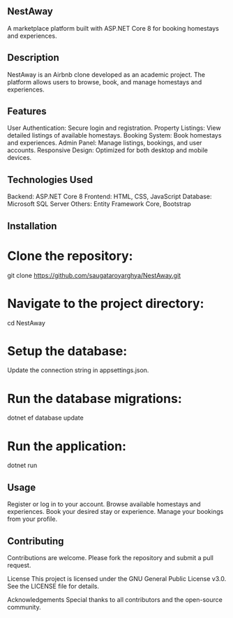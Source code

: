 ## NestAway
A marketplace platform built with ASP.NET Core 8 for booking homestays and experiences.

## Description
NestAway is an Airbnb clone developed as an academic project. The platform allows users to browse, book, and manage homestays and experiences.

## Features
User Authentication: Secure login and registration.
Property Listings: View detailed listings of available homestays.
Booking System: Book homestays and experiences.
Admin Panel: Manage listings, bookings, and user accounts.
Responsive Design: Optimized for both desktop and mobile devices.
## Technologies Used
Backend: ASP.NET Core 8
Frontend: HTML, CSS, JavaScript
Database: Microsoft SQL Server
Others: Entity Framework Core, Bootstrap
## Installation
# Clone the repository:

git clone https://github.com/saugataroyarghya/NestAway.git
# Navigate to the project directory:
cd NestAway
# Setup the database:
Update the connection string in appsettings.json.
# Run the database migrations:
dotnet ef database update
# Run the application:
dotnet run
## Usage
Register or log in to your account.
Browse available homestays and experiences.
Book your desired stay or experience.
Manage your bookings from your profile.
## Contributing
Contributions are welcome. Please fork the repository and submit a pull request.

License
This project is licensed under the GNU General Public License v3.0. See the LICENSE file for details.

Acknowledgements
Special thanks to all contributors and the open-source community.


